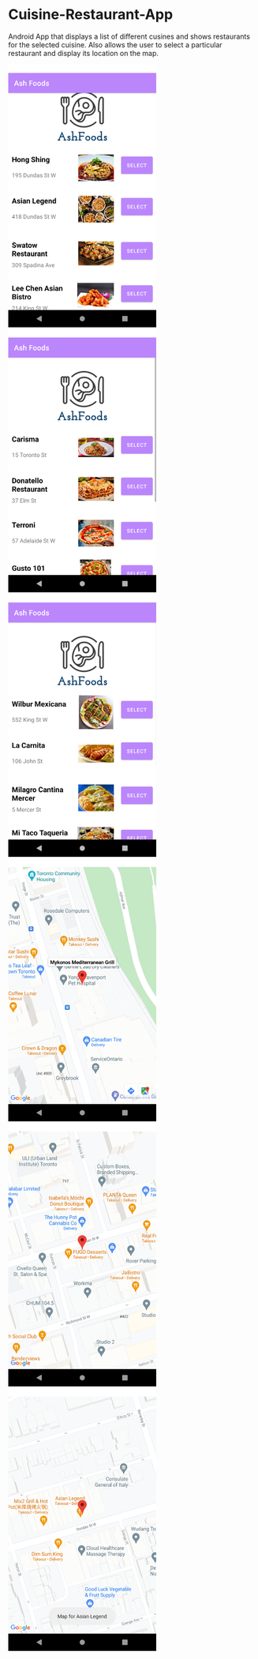 # Cuisine-Restaurant-App
Android App that displays a list of different cusines and shows restaurants for the selected cuisine. Also allows the user to select a particular restaurant and display its location on the map.

<img src ="/Screenshots/1.png" width="300"/>
<img src ="/Screenshots/2.png" width="300"/>
<img src ="/Screenshots/3.png" width="300"/>
<img src ="/Screenshots/4.png" width="300"/>
<img src ="/Screenshots/5.png" width="300"/>
<img src ="/Screenshots/6.png" width="300"/>
